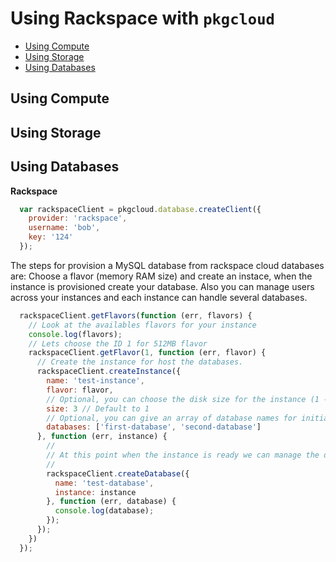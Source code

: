 # Using Rackspace with `pkgcloud`

* [Using Compute](#using-compute)
* [Using Storage](#using-storage)
* [Using Databases](#using-databases)

<a name="using-compute"></a>
## Using Compute

<a name="using-storage"></a>
## Using Storage

<a name="using-databases"></a>
## Using Databases

**Rackspace**

``` js
  var rackspaceClient = pkgcloud.database.createClient({
    provider: 'rackspace',
    username: 'bob',
    key: '124'
  });
```

The steps for provision a MySQL database from rackspace cloud databases are: Choose a flavor (memory RAM size) and create an instace, when the instance is provisioned create your database. Also you can manage users across your instances and each instance can handle several databases.

``` js
  rackspaceClient.getFlavors(function (err, flavors) {
    // Look at the availables flavors for your instance
    console.log(flavors);
    // Lets choose the ID 1 for 512MB flavor
    rackspaceClient.getFlavor(1, function (err, flavor) {
      // Create the instance for host the databases.
      rackspaceClient.createInstance({
        name: 'test-instance',
        flavor: flavor,
        // Optional, you can choose the disk size for the instance (1 - 8) in GB
        size: 3 // Default to 1
        // Optional, you can give an array of database names for initialize when the instace is ready
        databases: ['first-database', 'second-database']
      }, function (err, instance) {
        //
        // At this point when the instance is ready we can manage the databases
        //
        rackspaceClient.createDatabase({
          name: 'test-database',
          instance: instance
        }, function (err, database) {
          console.log(database);
        });
      });
    })
  });
```